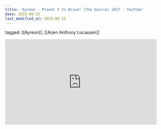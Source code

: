 ```yaml
---
title: 'Ayreon - Planet Y Is Alive! (The Source) 2017 - YouTube'
date: 2019-09-15
last_modified_at: 2019-09-15
---
```

tagged: [[Ayreon]], [[Arjen Anthony Lucassen]]
<iframe allow="accelerometer; autoplay; clipboard-write; encrypted-media; gyroscope; picture-in-picture" allowfullscreen="" frameborder="0" height="281" id="youtube_iframe" src="https://www.youtube.com/embed/CabtX6c82vU?feature=oembed&amp;enablejsapi=1&amp;origin=https://safe.txmblr.com&amp;wmode=opaque" width="500"></iframe>